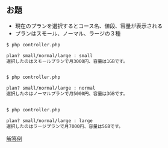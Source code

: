 ## お題
+ 現在のプランを選択するとコース名、値段、容量が表示される
+ プランはスモール、ノーマル、ラージの３種

```Bash
$ php controller.php 

plan? small/normal/large : small
選択したのはスモールプランで月3000円、容量は1GBです。


$ php controller.php

plan? small/normal/large : normal
選択したのはノーマルプランで月5000円、容量は3GBです。


$ php controller.php

plan? small/normal/large : large
選択したのはラージプランで月7000円、容量は5GBです。
```
  
[解答例](https://github.com/tenshiPure/php/tree/3a2f420dcd3a984e3cef10bdbdf4ac5b76f647d6)
